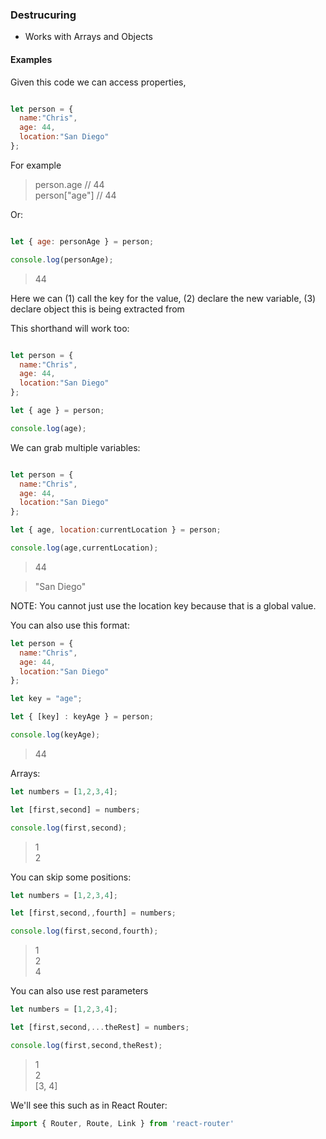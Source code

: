 ### Destrucuring

* Works with Arrays and Objects

#### Examples

Given this code we can access properties,

```javascript

let person = {
  name:"Chris",
  age: 44,
  location:"San Diego"
};

```

For example    
> person.age // 44  
> person["age"] // 44

Or:

```javascript

let { age: personAge } = person;

console.log(personAge);
```
> 44


Here we can (1) call the key for the value, (2) declare the new variable, (3) declare object this is being extracted from

This shorthand will work too:

```javascript

let person = {
  name:"Chris",
  age: 44,
  location:"San Diego"
};

let { age } = person;

console.log(age);

```

We can grab multiple variables:

```javascript

let person = {
  name:"Chris",
  age: 44,
  location:"San Diego"
};

let { age, location:currentLocation } = person;

console.log(age,currentLocation);

```
> 44

> "San Diego"


NOTE: You cannot just use the location key because that is a global value.

You can also use this format:

```javascript
let person = {
  name:"Chris",
  age: 44,
  location:"San Diego"
};

let key = "age";

let { [key] : keyAge } = person;

console.log(keyAge);
```
> 44


Arrays:

```javascript
let numbers = [1,2,3,4];

let [first,second] = numbers;

console.log(first,second);
```
> 1  
> 2

You can skip some positions:

```javascript
let numbers = [1,2,3,4];

let [first,second,,fourth] = numbers;

console.log(first,second,fourth);
```
> 1  
> 2  
> 4

You can also use rest parameters

```javascript
let numbers = [1,2,3,4];

let [first,second,...theRest] = numbers;

console.log(first,second,theRest);
```
> 1  
> 2  
> [3, 4]

We'll see this such as in React Router:

```javascript
import { Router, Route, Link } from 'react-router'
```
